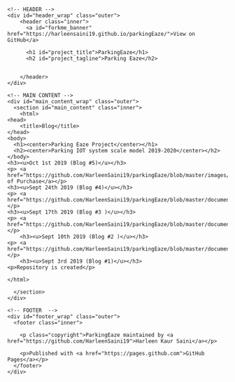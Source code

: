 

<!DOCTYPE html>
<html lang="en-US">

  <head>
    <meta charset='utf-8'>
    <meta http-equiv="X-UA-Compatible" content="IE=edge">
    <meta name="viewport" content="width=device-width,maximum-scale=2">
    <link rel="stylesheet" type="text/css" media="screen" href="/ParkingEaze/assets/css/style.css?v=84886b5fe96374df102982752dc8aea87d2b51fb">

<!-- Begin Jekyll SEO tag v2.5.0 -->
<title>ParkingEaze | Parking Eaze</title>
<meta name="generator" content="Jekyll v3.8.5" />
<meta property="og:title" content="ParkingEaze" />
<meta property="og:locale" content="en_US" />
<meta name="description" content="Parking Eaze" />
<meta property="og:description" content="Parking Eaze" />
<link rel="canonical" href="https://harleensaini19.github.io/parkingEaze/" />
<meta property="og:url" content="https://harleensaini19.github.io/parkingEaze/" />
<meta property="og:site_name" content="ParkingEaze" />
<script type="application/ld+json">
{"@type":"WebSite","url":"https://harleensaini19.github.io/parkingEaze/","headline":"ParkingEaze","name":"ParkingEaze","description":"Parking Eaze","@context":"http://schema.org"}</script>
<!-- End Jekyll SEO tag -->

  </head>

  <body>

    <!-- HEADER -->
    <div id="header_wrap" class="outer">
        <header class="inner">
          <a id="forkme_banner" href="https://harleensaini19.github.io/parkingEaze/">View on GitHub</a>

          <h1 id="project_title">ParkingEaze</h1>
          <h2 id="project_tagline">Parking Eaze</h2>

          
        </header>
    </div>

    <!-- MAIN CONTENT -->
    <div id="main_content_wrap" class="outer">
      <section id="main_content" class="inner">
        <html>
	<head>
		<title>Blog</title>
	</head>
	<body>
      <h1><center>Parking Eaze Project</center></h1>
      <h2><center>Parking IOT system scale model 2019-2020</center></h2>
    </body>
	<h3><u>Oct 1st 2019 (Blog #5)</u></h3>
	<p> <a href="https://github.com/HarleenSaini19/parkingEaze/blob/master/images/Proof_Of_Purchase.PNG">Proof of Purchase</a></p>
	<h3><u>Sept 24th 2019 (Blog #4)</u></h3>
	<p> <a href="https://github.com/HarleenSaini19/parkingEaze/blob/master/documentation/budget.xlsx">Bugdet</a></p>
	<h3><u>Sept 17th 2019 (Blog #3 )</u></h3>
	<p> <a href="https://github.com/HarleenSaini19/parkingEaze/blob/master/documentation/Schedule.mpp">Schedule</a></p>
		<h3><u>Sept 10th 2019 (Blog #2 )</u></h3>
	<p> <a href="https://github.com/HarleenSaini19/parkingEaze/blob/master/documentation/ProposalContentHarlenKaurSainiRev03.xlsx">Proposal</a></p>
		<h3><u>Sept 3rd 2019 (Blog #1)</u></h3>
	<p>Repository is created</p>
	
	</html>

      </section>
    </div>

    <!-- FOOTER  -->
    <div id="footer_wrap" class="outer">
      <footer class="inner">
        
        <p class="copyright">ParkingEaze maintained by <a href="https://github.com/HarleenSaini19">Harleen Kaur Saini</a></p>
        
        <p>Published with <a href="https://pages.github.com">GitHub Pages</a></p>
      </footer>
    </div>

    
  </body>
</html>
